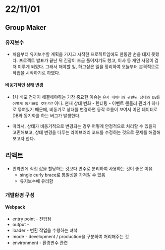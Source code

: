 # 22/11/01

## Group Maker

### 유지보수

- 처음부터 유지보수할 계획을 가지고 시작한 프로젝트임에도 한동안 손을 대지 못했다. 프로젝트 발표가 끝난 뒤 긴장이 조금 풀어지기도 했고, 이사 등 개인 사정이 겹쳐 미루게 되었다. 그래서 해야할 일, 하고싶은 일을 정리하여 오늘부터 본격적으로 작업을 시작하기로 하였다.

#### 비동기적인 상태 변경

- 1차 배포 전까지 해결해야하는 가장 중요한 이슈는 `유저 데이터와 관련된 상태와 DB를 어떻게 동기화할 것인가?` 이다. 현재 상태 변화 - 렌더링 - 이벤트 핸들러 관리가 하나로 묶여있기 때문에, 비동기로 상태를 변경하면 동작 흐름이 꼬여서 이전 데이터로 DB와 동기화를 하는 버그가 발생한다.

- 따라서, 상태가 비동기적으로 변경되는 경우 어떻게 안정적으로 처리할 수 있을지 고민해보고, 상태 변경을 다루는 라이브러리 코드를 수정하는 것으로 문제를 해결해보고자 한다.

## 리액트

- 인라인에 직접 값을 할당하는 것보다 변수로 분리하여 사용하는 것이 좋은 이유
	- single curly brace로 통일성을 가져갈 수 있음
	- 유지보수에 유리함

### 개발환경 구성

#### Webpack

- entry point - 진입점
- output - 
- loader - 변환 작업을 수행하는 녀석
- mode - development / production을 구분하여 처리해주는 것
- environment - 환경변수 관련